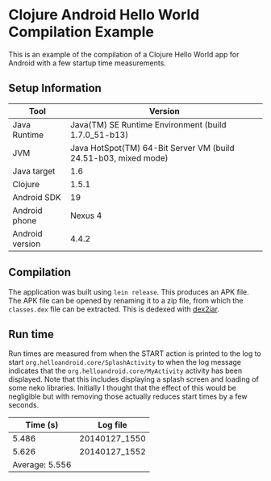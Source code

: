 # Clojure Android Hello World Compilation Example

This is an example of the compilation of a Clojure Hello World app for Android with a few startup time measurements.

## Setup Information

| Tool | Version |
| --- | --- |
| Java Runtime | Java(TM) SE Runtime Environment (build 1.7.0_51-b13) |
| JVM | Java HotSpot(TM) 64-Bit Server VM (build 24.51-b03, mixed mode) |
| Java target | 1.6 |
| Clojure | 1.5.1 |
| Android SDK | 19 |
| Android phone | Nexus 4 |
| Android version | 4.4.2 |

## Compilation

The application was built using `lein release`. This produces an APK file. The APK file can be opened by renaming it to a zip file, from which the `classes.dex` file can be extracted. This is dedexed with [dex2jar](http://code.google.com/p/dex2jar/).

## Run time

Run times are measured from when the START action is printed to the log to start `org.helloandroid.core/SplashActivity` to when the log message indicates that the `org.helloandroid.core/MyActivity` activity has been displayed. Note that this includes displaying a splash screen and loading of some neko libraries. Initially I thought that the effect of this would be negligible but with removing those actually reduces start times by a few seconds.

| Time (s) | Log file |
| ---- | --- |
| 5.486 | 20140127_1550 |
| 5.626 | 20140127_1552 |
| Average: 5.556 |
